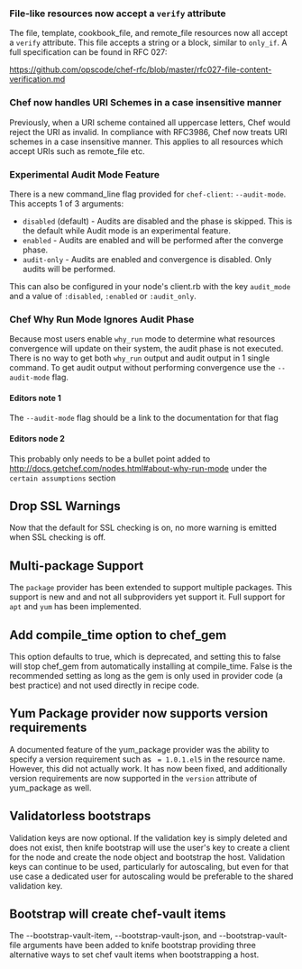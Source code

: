 <!---
This file is reset every time a new release is done. This file describes changes that have not yet been released.

Example Doc Change:
### Headline for the required change
Description of the required change.
-->


### File-like resources now accept a `verify` attribute

The file, template, cookbook_file, and remote_file resources now all
accept a `verify` attribute.  This file accepts a string or a block,
similar to `only_if`.  A full specification can be found in RFC 027:

https://github.com/opscode/chef-rfc/blob/master/rfc027-file-content-verification.md

### Chef now handles URI Schemes in a case insensitive manner

Previously, when a URI scheme contained all uppercase letters, Chef would reject the URI as invalid. In compliance with RFC3986, Chef now treats URI schemes in a case insensitive manner. This applies to all resources which accept URIs such as remote_file etc.

### Experimental Audit Mode Feature

There is a new command_line flag provided for `chef-client`: `--audit-mode`.  This accepts 1 of 3 arguments:

* `disabled` (default) - Audits are disabled and the phase is skipped.  This is the default while Audit mode is an
experimental feature.
* `enabled` - Audits are enabled and will be performed after the converge phase.
* `audit-only` - Audits are enabled and convergence is disabled.  Only audits will be performed.

This can also be configured in your node's client.rb with the key `audit_mode` and a value of `:disabled`, `:enabled` or `:audit_only`.

### Chef Why Run Mode Ignores Audit Phase

Because most users enable `why_run` mode to determine what resources convergence will update on their system, the audit
phase is not executed.  There is no way to get both `why_run` output and audit output in 1 single command.  To get
audit output without performing convergence use the `--audit-mode` flag.

#### Editors note 1

The `--audit-mode` flag should be a link to the documentation for that flag

#### Editors node 2

This probably only needs to be a bullet point added to http://docs.getchef.com/nodes.html#about-why-run-mode under the
`certain assumptions` section

## Drop SSL Warnings
Now that the default for SSL checking is on, no more warning is emitted when SSL
checking is off.

## Multi-package Support
The `package` provider has been extended to support multiple packages. This
support is new and and not all subproviders yet support it. Full support for
`apt` and `yum` has been implemented.

## Add compile_time option to chef_gem

This option defaults to true, which is deprecated, and setting this to false
will stop chef_gem from automatically installing at compile_time.  False is
the recommended setting as long as the gem is only used in provider code (a
best practice) and not used directly in recipe code.

## Yum Package provider now supports version requirements

A documented feature of the yum_package provider was the ability to specify a version requirement such as ` = 1.0.1.el5` in the resource name.
However, this did not actually work. It has now been fixed, and additionally version requirements are now supported in the `version` attribute
of yum_package as well.

## Validatorless bootstraps

Validation keys are now optional.   If the validation key is simply deleted and does not exist, then knife bootstrap will use the
user's key to create a client for the node and create the node object and bootstrap the host.  Validation keys can continue to be
used, particularly for autoscaling, but even for that use case a dedicated user for autoscaling would be preferable to the shared
validation key.

## Bootstrap will create chef-vault items

The --bootstrap-vault-item, --bootstrap-vault-json, and --bootstrap-vault-file arguments have been added to knife bootstrap providing
three alternative ways to set chef vault items when bootstrapping a host.
